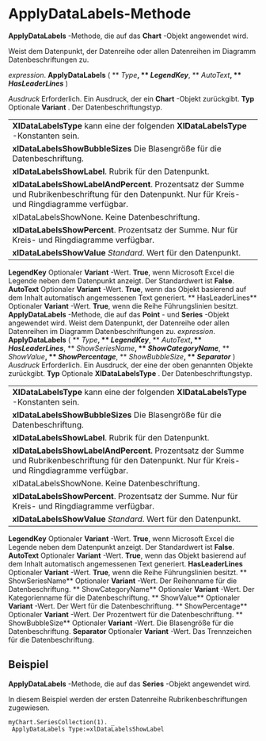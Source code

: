 
# ApplyDataLabels-Methode

 **ApplyDataLabels** -Methode, die auf das **Chart** -Objekt angewendet wird.

Weist dem Datenpunkt, der Datenreihe oder allen Datenreihen im Diagramm Datenbeschriftungen zu.

 _expression_. **ApplyDataLabels** ( ** _Type_**, ** _LegendKey_**, ** _AutoText_**, ** _HasLeaderLines_** )

 _Ausdruck_ Erforderlich. Ein Ausdruck, der ein **Chart** -Objekt zurückgibt.
 **Typ** Optionale
 **Variant**
 . Der Datenbeschriftungstyp.

||
|:-----|
|**XlDataLabelsType** kann eine der folgenden **XlDataLabelsType** -Konstanten sein.|
|**xlDataLabelsShowBubbleSizes** Die Blasengröße für die Datenbeschriftung.|
|**xlDataLabelsShowLabel**. Rubrik für den Datenpunkt.|
|**xlDataLabelsShowLabelAndPercent**. Prozentsatz der Summe und Rubrikenbeschriftung für den Datenpunkt. Nur für Kreis- und Ringdiagramme verfügbar.|
|xlDataLabelsShowNone. Keine Datenbeschriftung.|
|**xlDataLabelsShowPercent**. Prozentsatz der Summe. Nur für Kreis- und Ringdiagramme verfügbar.|
|**xlDataLabelsShowValue** _Standard_. Wert für den Datenpunkt.|
 **LegendKey** Optionaler **Variant** -Wert. **True**, wenn Microsoft Excel die Legende neben dem Datenpunkt anzeigt. Der Standardwert ist **False**.
 **AutoText** Optionaler **Variant** -Wert. **True**, wenn das Objekt basierend auf dem Inhalt automatisch angemessenen Text generiert.
 ** HasLeaderLines** Optionaler **Variant** -Wert. **True**, wenn die Reihe Führungslinien besitzt.
 **ApplyDataLabels** -Methode, die auf das **Point** - und **Series** -Objekt angewendet wird.
Weist dem Datenpunkt, der Datenreihe oder allen Datenreihen im Diagramm Datenbeschriftungen zu.
 _expression_. **ApplyDataLabels** ( ** _Type_**, ** _LegendKey_**, ** _AutoText_**, ** _HasLeaderLines_**, ** _ShowSeriesName_**, ** _ShowCategoryName_**, ** _ShowValue_**, ** _ShowPercentage_**, ** _ShowBubbleSize_**, ** _Separator_** )
 _Ausdruck_ Erforderlich. Ein Ausdruck, der eine der oben genannten Objekte zurückgibt.
 **Typ** Optionale
 **XlDataLabelsType**
 . Der Datenbeschriftungstyp.

||
|:-----|
|**XlDataLabelsType** kann eine der folgenden **XlDataLabelsType** -Konstanten sein.|
|**xlDataLabelsShowBubbleSizes** Die Blasengröße für die Datenbeschriftung.|
|**xlDataLabelsShowLabel**. Rubrik für den Datenpunkt.|
|**xlDataLabelsShowLabelAndPercent**. Prozentsatz der Summe und Rubrikenbeschriftung für den Datenpunkt. Nur für Kreis- und Ringdiagramme verfügbar.|
|xlDataLabelsShowNone. Keine Datenbeschriftung.|
|**xlDataLabelsShowPercent**. Prozentsatz der Summe. Nur für Kreis- und Ringdiagramme verfügbar.|
|**xlDataLabelsShowValue** _Standard_. Wert für den Datenpunkt.|
 **LegendKey** Optionaler **Variant** -Wert. **True**, wenn Microsoft Excel die Legende neben dem Datenpunkt anzeigt. Der Standardwert ist **False**.
 **AutoText** Optionaler **Variant** -Wert. **True**, wenn das Objekt basierend auf dem Inhalt automatisch angemessenen Text generiert.
 **HasLeaderLines** Optionaler **Variant** -Wert. **True**, wenn die Reihe Führungslinien besitzt.
 ** ShowSeriesName** Optionaler **Variant** -Wert. Der Reihenname für die Datenbeschriftung.
 ** ShowCategoryName** Optionaler **Variant** -Wert. Der Kategorienname für die Datenbeschriftung.
 ** ShowValue** Optionaler **Variant** -Wert. Der Wert für die Datenbeschriftung.
 ** ShowPercentage** Optionaler **Variant** -Wert. Der Prozentwert für die Datenbeschriftung.
 ** ShowBubbleSize** Optionaler **Variant** -Wert. Die Blasengröße für die Datenbeschriftung.
 **Separator** Optionaler **Variant** -Wert. Das Trennzeichen für die Datenbeschriftung.

## Beispiel

 **ApplyDataLabels** -Methode, die auf das **Series** -Objekt angewendet wird.

In diesem Beispiel werden der ersten Datenreihe Rubrikenbeschriftungen zugewiesen.




```
myChart.SeriesCollection(1). _ 
 ApplyDataLabels Type:=xlDataLabelsShowLabel
```


